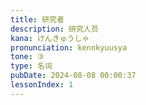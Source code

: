 ```yaml
---
title: 研究者
description: 研究人员
kana: けんきゅうしゃ
pronunciation: kennkyuusya
tone: ③
type: 名词
pubDate: 2024-08-08 00:00:37
lessonIndex: 1
---
```

